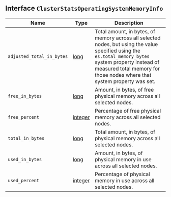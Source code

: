 ## Interface `ClusterStatsOperatingSystemMemoryInfo`

| Name | Type | Description |
| - | - | - |
| `adjusted_total_in_bytes` | [long](./long.md) | Total amount, in bytes, of memory across all selected nodes, but using the value specified using the `es.total_memory_bytes` system property instead of measured total memory for those nodes where that system property was set. |
| `free_in_bytes` | [long](./long.md) | Amount, in bytes, of free physical memory across all selected nodes. |
| `free_percent` | [integer](./integer.md) | Percentage of free physical memory across all selected nodes. |
| `total_in_bytes` | [long](./long.md) | Total amount, in bytes, of physical memory across all selected nodes. |
| `used_in_bytes` | [long](./long.md) | Amount, in bytes, of physical memory in use across all selected nodes. |
| `used_percent` | [integer](./integer.md) | Percentage of physical memory in use across all selected nodes. |
